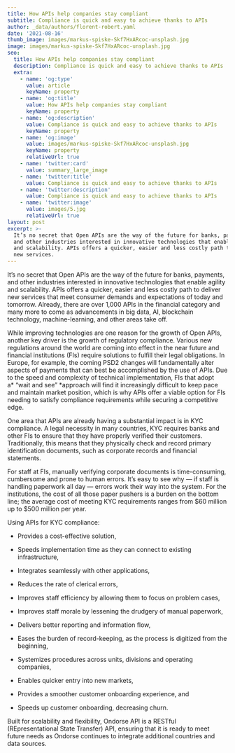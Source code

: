 ```yaml
---
title: How APIs help companies stay compliant
subtitle: Compliance is quick and easy to achieve thanks to APIs
author: _data/authors/florent-robert.yaml
date: '2021-08-16'
thumb_image: images/markus-spiske-Skf7HxARcoc-unsplash.jpg
image: images/markus-spiske-Skf7HxARcoc-unsplash.jpg
seo:
  title: How APIs help companies stay compliant
  description: Compliance is quick and easy to achieve thanks to APIs
  extra:
    - name: 'og:type'
      value: article
      keyName: property
    - name: 'og:title'
      value: How APIs help companies stay compliant
      keyName: property
    - name: 'og:description'
      value: Compliance is quick and easy to achieve thanks to APIs
      keyName: property
    - name: 'og:image'
      value: images/markus-spiske-Skf7HxARcoc-unsplash.jpg
      keyName: property
      relativeUrl: true
    - name: 'twitter:card'
      value: summary_large_image
    - name: 'twitter:title'
      value: Compliance is quick and easy to achieve thanks to APIs
    - name: 'twitter:description'
      value: Compliance is quick and easy to achieve thanks to APIs
    - name: 'twitter:image'
      value: images/5.jpg
      relativeUrl: true
layout: post
excerpt: >-
  It’s no secret that Open APIs are the way of the future for banks, payments,
  and other industries interested in innovative technologies that enable agility
  and scalability. APIs offers a quicker, easier and less costly path to deliver
  new services.
---
```

It’s no secret that Open APIs are the way of the future for banks, payments, and other industries interested in innovative technologies that enable agility and scalability. APIs offers a quicker, easier and less costly path to deliver new services that meet consumer demands and expectations of today and tomorrow. Already, there are over 1,000 APIs in the financial category and many more to come as advancements in big data, AI, blockchain technology, machine-learning, and other areas take off.

While improving technologies are one reason for the growth of Open APIs, another key driver is the growth of regulatory compliance. Various new regulations around the world are coming into effect in the near future and financial institutions (FIs) require solutions to fulfill their legal obligations. In Europe, for example, the coming PSD2 changes will fundamentally alter aspects of payments that can best be accomplished by the use of APIs. Due to the speed and complexity of technical implementation, FIs that adopt a\* “wait and see” \*approach will find it increasingly difficult to keep pace and maintain market position, which is why APIs offer a viable option for FIs needing to satisfy compliance requirements while securing a competitive edge.

One area that APIs are already having a substantial impact is in KYC compliance. A legal necessity in many countries, KYC requires banks and other FIs to ensure that they have properly verified their customers. Traditionally, this means that they physically check and record primary identification documents, such as corporate records and financial statements.

For staff at FIs, manually verifying corporate documents is time-consuming, cumbersome and prone to human errors. It’s easy to see why — if staff is handling paperwork all day — errors work their way into the system. For the institutions, the cost of all those paper pushers is a burden on the bottom line; the average cost of meeting KYC requirements ranges from $60 million up to $500 million per year.

Using APIs for KYC compliance:

*   Provides a cost-effective solution,

*   Speeds implementation time as they can connect to existing infrastructure,

*   Integrates seamlessly with other applications,

*   Reduces the rate of clerical errors,

*   Improves staff efficiency by allowing them to focus on problem cases,

*   Improves staff morale by lessening the drudgery of manual paperwork,

*   Delivers better reporting and information flow,

*   Eases the burden of record-keeping, as the process is digitized from the beginning,

*   Systemizes procedures across units, divisions and operating companies,

*   Enables quicker entry into new markets,

*   Provides a smoother customer onboarding experience, and

*   Speeds up customer onboarding, decreasing churn.

Built for scalability and flexibility, Ondorse API is a RESTful (REpresentational State Transfer) API, ensuring that it is ready to meet future needs as Ondorse continues to integrate additional countries and data sources.
